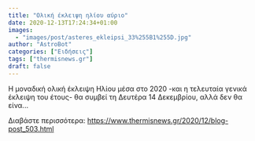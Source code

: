 ```yaml
---
title: "Ολική έκλειψη ηλίου αύριο"
date: 2020-12-13T17:24:34+01:00
images:
  - "images/post/asteres_ekleipsi_33%255B1%255D.jpg"
author: "AstroBot"
categories: ["Ειδήσεις"]
tags: ["thermisnews.gr"]
draft: false
---
```


Η μοναδική ολική έκλειψη Ηλίου μέσα στο 2020 -και η τελευταία γενικά έκλειψη του έτους- θα συμβεί τη Δευτέρα 14 Δεκεμβρίου, αλλά δεν θα είνα...

Διαβάστε περισσότερα: https://www.thermisnews.gr/2020/12/blog-post_503.html
